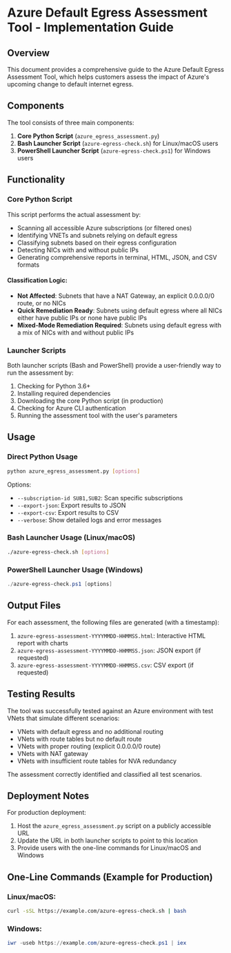 # Azure Default Egress Assessment Tool - Implementation Guide

## Overview

This document provides a comprehensive guide to the Azure Default Egress Assessment Tool, which helps customers assess the impact of Azure's upcoming change to default internet egress.

## Components

The tool consists of three main components:

1. **Core Python Script** (`azure_egress_assessment.py`)
2. **Bash Launcher Script** (`azure-egress-check.sh`) for Linux/macOS users
3. **PowerShell Launcher Script** (`azure-egress-check.ps1`) for Windows users

## Functionality

### Core Python Script

This script performs the actual assessment by:

- Scanning all accessible Azure subscriptions (or filtered ones)
- Identifying VNETs and subnets relying on default egress
- Classifying subnets based on their egress configuration
- Detecting NICs with and without public IPs
- Generating comprehensive reports in terminal, HTML, JSON, and CSV formats

#### Classification Logic:

- **Not Affected**: Subnets that have a NAT Gateway, an explicit 0.0.0.0/0 route, or no NICs
- **Quick Remediation Ready**: Subnets using default egress where all NICs either have public IPs or none have public IPs
- **Mixed-Mode Remediation Required**: Subnets using default egress with a mix of NICs with and without public IPs

### Launcher Scripts

Both launcher scripts (Bash and PowerShell) provide a user-friendly way to run the assessment by:

1. Checking for Python 3.6+
2. Installing required dependencies
3. Downloading the core Python script (in production)
4. Checking for Azure CLI authentication
5. Running the assessment tool with the user's parameters

## Usage

### Direct Python Usage

```bash
python azure_egress_assessment.py [options]
```

Options:
- `--subscription-id SUB1,SUB2`: Scan specific subscriptions
- `--export-json`: Export results to JSON
- `--export-csv`: Export results to CSV
- `--verbose`: Show detailed logs and error messages

### Bash Launcher Usage (Linux/macOS)

```bash
./azure-egress-check.sh [options]
```

### PowerShell Launcher Usage (Windows)

```powershell
./azure-egress-check.ps1 [options]
```

## Output Files

For each assessment, the following files are generated (with a timestamp):

1. `azure-egress-assessment-YYYYMMDD-HHMMSS.html`: Interactive HTML report with charts
2. `azure-egress-assessment-YYYYMMDD-HHMMSS.json`: JSON export (if requested)
3. `azure-egress-assessment-YYYYMMDD-HHMMSS.csv`: CSV export (if requested)

## Testing Results

The tool was successfully tested against an Azure environment with test VNets that simulate different scenarios:

- VNets with default egress and no additional routing
- VNets with route tables but no default route
- VNets with proper routing (explicit 0.0.0.0/0 route)
- VNets with NAT gateway
- VNets with insufficient route tables for NVA redundancy

The assessment correctly identified and classified all test scenarios.

## Deployment Notes

For production deployment:

1. Host the `azure_egress_assessment.py` script on a publicly accessible URL
2. Update the URL in both launcher scripts to point to this location
3. Provide users with the one-line commands for Linux/macOS and Windows

## One-Line Commands (Example for Production)

### Linux/macOS:
```bash
curl -sSL https://example.com/azure-egress-check.sh | bash
```

### Windows:
```powershell
iwr -useb https://example.com/azure-egress-check.ps1 | iex
```
